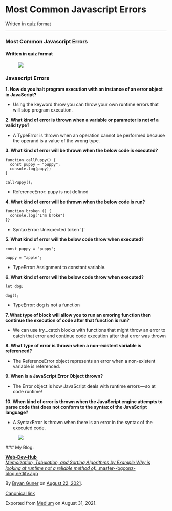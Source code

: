 # Most Common Javascript Errors

Written in quiz format

---

### Most Common Javascript Errors

#### Written in quiz format

<figure><img src="https://cdn-images-1.medium.com/max/1200/0*Z3bZOpQH9SFYpYZh.jpg" class="graf-image" /></figure>

### Javascript Errors

**1. How do you halt program execution with an instance of an error object in JavaScript?**

-   <span id="f2d5">Using the keyword throw you can throw your own runtime errors that will stop program execution.</span>

**2. What kind of error is thrown when a variable or parameter is not of a valid type?**

-   <span id="a3e9">A TypeError is thrown when an operation cannot be performed because the operand is a value of the wrong type.</span>

**3. What kind of error will be thrown when the below code is executed?**

    function callPuppy() {
      const puppy = "puppy";
      console.log(pupy);
    }

    callPuppy();

-   <span id="d2cc">ReferenceError: pupy is not defined</span>

**4. What kind of error will be thrown when the below code is run?**

    function broken () {
      console.log("I'm broke")
    }}

-   <span id="d2b1">SyntaxError: Unexpected token '}’</span>

**5. What kind of error will the below code throw when executed?**

    const puppy = "puppy";

    puppy = "apple";

-   <span id="1ca0">TypeError: Assignment to constant variable.</span>

**6. What kind of error will the below code throw when executed?**

    let dog;

    dog();

-   <span id="bd34">TypeError: dog is not a function</span>

**7. What type of block will allow you to run an erroring function then continue the execution of code after that function is run?**

-   <span id="656d">We can use try…catch blocks with functions that might throw an error to catch that error and continue code execution after that error was thrown</span>

**8. What type of error is thrown when a non-existent variable is referenced?**

-   <span id="a260">The ReferenceError object represents an error when a non-existent variable is referenced.</span>

**9. When is a JavaScript Error Object thrown?**

-   <span id="55cf">The Error object is how JavaScript deals with runtime errors — so at code runtime!</span>

**10. When kind of error is thrown when the JavaScript engine attempts to parse code that does not conform to the syntax of the JavaScript language?**

-   <span id="af0c">A SyntaxError is thrown when there is an error in the syntax of the executed code.</span>

<figure><img src="https://cdn-images-1.medium.com/max/800/0*NV9Oo1MMTGfTlHWs.jpeg" class="graf-image" /></figure>### My Blog:

<a href="https://master--bgoonz-blog.netlify.app/" class="markup--anchor markup--mixtapeEmbed-anchor" title="https://master--bgoonz-blog.netlify.app/"><strong>Web-Dev-Hub</strong><br />
<em>Memoization, Tabulation, and Sorting Algorithms by Example Why is looking at runtime not a reliable method of…</em>master--bgoonz-blog.netlify.app</a><a href="https://master--bgoonz-blog.netlify.app/" class="js-mixtapeImage mixtapeImage u-ignoreBlock"></a>

By <a href="https://medium.com/@bryanguner" class="p-author h-card">Bryan Guner</a> on [August 22, 2021](https://medium.com/p/311ea1356a3d).

<a href="https://medium.com/@bryanguner/most-common-javascript-errors-311ea1356a3d" class="p-canonical">Canonical link</a>

Exported from [Medium](https://medium.com) on August 31, 2021.
